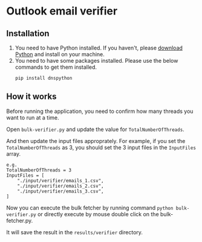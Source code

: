 # Outlook email verifier

## Installation
1. You need to have Python installed. If you haven't, please [download Python](https://www.python.org/downloads/) and install on your machine.
2. You need to have some packages installed. Please use the below commands to get them installed.
    ```
    pip install dnspython
    ```

## How it works
Before running the application, you need to confirm how many threads you want to run at a time.

Open `bulk-verifier.py` and update the value for `TotalNumberOfThreads`.

And then update the input files approprately.
For example, if you set the `TotalNumberOfThreads` as 3, you should set the 3 input files in the `InputFiles` array.
```
e.g.
TotalNumberOfThreads = 3
InputFiles = [
    "./input/verifier/emails_1.csv",
    "./input/verifier/emails_2.csv",
    "./input/verifier/emails_3.csv",
]
``` 

Now you can execute the bulk fetcher by running command `python bulk-verifier.py` or directly execute by mouse double click on the bulk-fetcher.py.

It will save the result in the `results/verifier` directory.